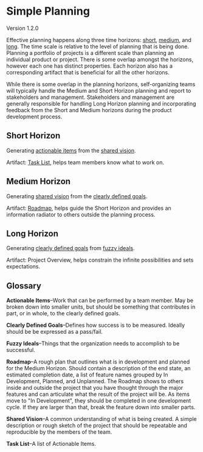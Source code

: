 # Simple Planning
Version 1.2.0

Effective planning happens along three time horizons: [short](#short-horizon), [medium](#medium-horizon), and [long](#long-horizon). The time scale is relative to the level of planning that is being done. Planning a portfolio of projects is a different scale than planning an individual product or project. There is some overlap amongst the horizons, however each one has distinct properties. Each horizon also has a corresponding artifact that is beneficial for all the other horizons.

While there is some overlap in the planning horizons, self-organizing teams will typically handle the Medium and Short Horizon planning and report to stakeholders and management. Stakeholders and management are generally responsible for handling Long Horizon planning and incorporating feedback from the Short and Medium horizons during the product development process.

## Short Horizon
Generating [actionable items](#user-content-actionable-items) from the [shared vision](#user-content-shared-vision).

Artifact: [Task List](#user-content-task-list), helps team members know what to work on.

## Medium Horizon
Generating [shared vision](#user-content-shared-vision) from the [clearly defined goals](#user-content-clearly-defined-goals).

Artifact: [Roadmap](#user-content-roadmap), helps guide the Short Horizon and provides an information radiator to others outside the planning process.

## Long Horizon
Generating [clearly defined goals](#user-content-clearly-defined-goals) from [fuzzy ideals](#user-content-fuzzy-ideals).

Artifact: Project Overview, helps constrain the infinite possibilities and sets expectations.

## Glossary

<a name="actionable-items"></a>**Actionable Items**–Work that can be performed by a team member. May be broken down into smaller units, but should be something that contributes in part, or in whole, to the clearly defined goals.

<a name="clearly-defined-goals"></a>**Clearly Defined Goals**–Defines how success is to be measured. Ideally should be be expressed as a pass/fail.

<a name="fuzzy-ideals"></a>**Fuzzy Ideals**–Things that the organization needs to accomplish to be successful.

<a name="roadmap"></a>**Roadmap**–A rough plan that outlines what is in development and planned for the Medium Horizon. Should contain a description of the end state, an estimated completion date, a list of feature names grouped by In Development, Planned, and Unplanned. The Roadmap shows to others inside and outside the project that you have thought through the major features and can articulate what the result of the project will be. As items move to "In Development", they should be completed in one development cycle. If they are larger than that, break the feature down into smaller parts.

<a name="shared-vision"></a>**Shared Vision**–A common understanding of what is being created. A simple description or rough sketch of the project that should be repeatable and reproducible by the members of the team.

<a name="tasklist"></a>**Task List**–A list of Actionable Items.
